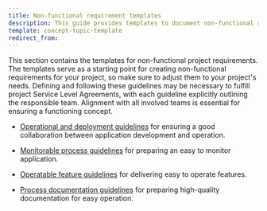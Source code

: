 ```yaml
---
title: Non-functional requirement templates
description: This guide provides templates to document non-functional requirements in Spryker, focusing on performance, security, scalability, and maintainability.
template: concept-topic-template
redirect_from:
---
```


This section contains the templates for non-functional project requirements. The templates serve as a starting point for creating non-functional requirements for your project, so make sure to adjust them to your project's needs. Defining and following these guidelines may be necessary to fulfill project Service Level Agreements, with each guideline explicitly outlining the responsible team. Alignment with all involved teams is essential for ensuring a functioning concept.

* [Operational and deployment guidelines](/docs/dg/dev/best-practices/non-functional-requirement-templates/operational-and-deployment-guidelines.html) for ensuring a good collaboration between application development and operation.

* [Monitorable process guidelines](/docs/dg/dev/best-practices/non-functional-requirement-templates/monitorable-process-guidelines.html) for preparing an easy to monitor application.

* [Operatable feature guidelines](/docs/dg/dev/best-practices/non-functional-requirement-templates/operatable-feature-guidelines.html) for delivering easy to operate features.

* [Process documentation guidelines](/docs/dg/dev/best-practices/non-functional-requirement-templates/process-documentation-guidelines.html) for preparing high-quality documentation for easy operation.
